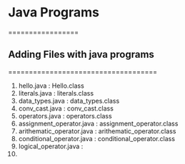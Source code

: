 # Java Programs
=================

## Adding Files with java programs
====================================

1. hello.java : Hello.class
2. literals.java : literals.class
3. data_types.java : data_types.class
4. conv_cast.java : conv_cast.class
5. operators.java : operators.class
6. assignment_operator.java : assignment_operator.class
7. arithematic_operator.java : arithematic_operator.class
8. conditional_operator.java : conditional_operator.class
9. logical_operator.java : 
10. 
